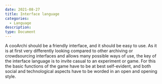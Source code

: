 ```yaml
---
date: 2021-08-27
title: Interface language
categories:
  - Language
description: 
type: Document
---
```

A cooArchi should be a friendly interface, and it should be easy to use. As it is at first very differently looking compared to other archiving or crowdsourcing interfaces and allows many possible ways of use, the key of the interface language is to invite casual to an experiment or game. For this the basic functions of the game have to be at best self-evident, and both social and technological aspects have to be worded in an open and opening style.
